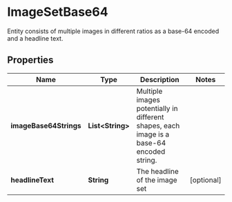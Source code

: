 

# ImageSetBase64

Entity consists of multiple images in different ratios as a base-64 encoded and a headline text.

## Properties

Name | Type | Description | Notes
------------ | ------------- | ------------- | -------------
**imageBase64Strings** | **List&lt;String&gt;** | Multiple images potentially in different shapes, each image is a base-64 encoded string. | 
**headlineText** | **String** | The headline of the image set |  [optional]



